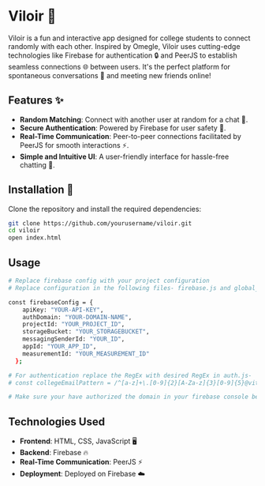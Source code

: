 # Viloir 🎉

Viloir is a fun and interactive app designed for college students to connect randomly with each other. Inspired by Omegle, Viloir uses cutting-edge technologies like Firebase for authentication 🔒 and PeerJS to establish seamless connections 🌐 between users. It's the perfect platform for spontaneous conversations 💬 and meeting new friends online!  

## Features ✨

- **Random Matching**: Connect with another user at random for a chat 🎲.  
- **Secure Authentication**: Powered by Firebase for user safety 🔐.  
- **Real-Time Communication**: Peer-to-peer connections facilitated by PeerJS for smooth interactions ⚡.  
- **Simple and Intuitive UI**: A user-friendly interface for hassle-free chatting 🎨.  

## Installation 🚀  

Clone the repository and install the required dependencies:  

```bash
git clone https://github.com/yourusername/viloir.git
cd viloir
open index.html
```

## Usage
```bash
# Replace firebase config with your project configuration
# Replace configuration in the following files- firebase.js and global_chat.js

const firebaseConfig = {
    apiKey: "YOUR-API-KEY",
    authDomain: "YOUR-DOMAIN-NAME",
    projectId: "YOUR_PROJECT_ID",
    storageBucket: "YOUR_STORAGEBUCKET",
    messagingSenderId: "YOUR_ID",
    appId: "YOUR_APP_ID",
    measurementId: "YOUR_MEASUREMENT_ID"
  };

# For authentication replace the RegEx with desired RegEx in auth.js-
# const collegeEmailPattern = /^[a-z]+\.[0-9]{2}[A-Za-z]{3}[0-9]{5}@vitbhopal\.ac\.in$/;

# Make sure your have authorized the domain in your firebase console before testing the app locally 
```

## Technologies Used  
- **Frontend**: HTML, CSS, JavaScript 🖥️  
- **Backend**: Firebase 🔥  
- **Real-Time Communication**: PeerJS ⚡  
- **Deployment**: Deployed on Firebase ☁️  



